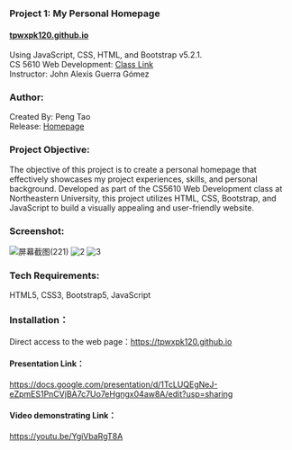 ### Project 1: My Personal Homepage    
#### [tpwxpk120.github.io](https://tpwxpk120.github.io) 
Using JavaScript, CSS, HTML, and Bootstrap v5.2.1.                                                                           
CS 5610 Web Development:  [Class Link](https://johnguerra.co/classes/webDevelopment_fall_2022/)                                                                            
Instructor: John Alexis Guerra Gómez  

### Author:
Created By: Peng Tao                                                   
Release: [Homepage]([https://tpwxpk120.github.io])  

### Project Objective:
The objective of this project is to create a personal homepage that effectively showcases my project experiences, skills, and personal background. Developed as part of the CS5610 Web Development class at Northeastern University, this project utilizes HTML, CSS, Bootstrap, and JavaScript to build a visually appealing and user-friendly website. 

### Screenshot:
![屏幕截图(221)](https://github.com/tpwxpk120/tpwxpk120.github.io/assets/129124105/de222c5f-601a-4a89-bc9d-336e7a9b873f)
![2](https://github.com/tpwxpk120/tpwxpk120.github.io/assets/129124105/f0058887-1b39-4b0a-9472-ee6d091e827c)
![3](https://github.com/tpwxpk120/tpwxpk120.github.io/assets/129124105/9312b6b5-b6ff-4b87-9d95-a367a3a8b724)


###  Tech Requirements:
HTML5, CSS3, Bootstrap5, JavaScript

### Installation：
Direct access to the web page：https://tpwxpk120.github.io

#### Presentation Link：
https://docs.google.com/presentation/d/1TcLUQEgNeJ-eZpmES1PnCVjBA7c7Uo7eHgngx04aw8A/edit?usp=sharing

#### Video demonstrating Link：
https://youtu.be/YgiVbaRgT8A
